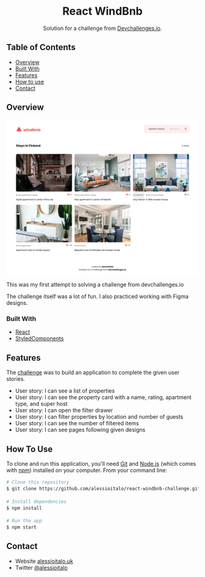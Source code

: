 
<h1 align="center">React WindBnb</h1>

<div align="center">
   Solution for a challenge from  <a href="http://devchallenges.io" target="_blank">Devchallenges.io</a>.
</div>



## Table of Contents

- [Overview](#overview)
- [Built With](#built-with)
- [Features](#features)
- [How to use](#how-to-use)
- [Contact](#contact)


## Overview

![screenshot](./screen.png)

This was my first attempt to solving a challenge from devchallenges.io

The challenge itself was a lot of fun. I also practiced working with Figma designs.

### Built With

- [React](https://reactjs.org/)
- [StyledComponents](https://styled-components.com/)

## Features

The [challenge](https://devchallenges.io/challenges/3JFYedSOZqAxYuOCNmYD) was to build an application to complete the given user stories.

- User story: I can see a list of properties
- User story: I can see the property card with a name, rating, apartment type, and super host
- User story: I can open the filter drawer
- User story: I can filter properties by location and number of guests
- User story: I can see the number of filtered items
- User story: I can see pages following given designs

## How To Use

<!-- Example: -->

To clone and run this application, you'll need [Git](https://git-scm.com) and [Node.js](https://nodejs.org/en/download/) (which comes with [npm](http://npmjs.com)) installed on your computer. From your command line:

```bash
# Clone this repository
$ git clone https://github.com/alessioitalo/react-windbnb-challenge.git

# Install dependencies
$ npm install

# Run the app
$ npm start
```

## Contact

- Website [alessioitalo.uk](https://www.alessioitalo.uk)
- Twitter [@alessioitalo](https://twitter.com/alessioitalo)
